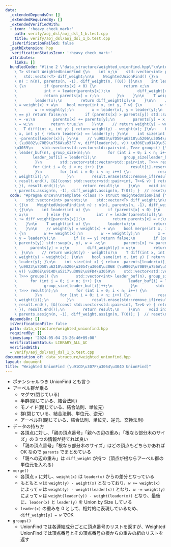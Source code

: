 ```yaml
---
data:
  _extendedDependsOn: []
  _extendedRequiredBy: []
  _extendedVerifiedWith:
  - icon: ':heavy_check_mark:'
    path: verify/aoj_dsl/aoj_dsl_1_b.test.cpp
    title: verify/aoj_dsl/aoj_dsl_1_b.test.cpp
  _isVerificationFailed: false
  _pathExtension: hpp
  _verificationStatusIcon: ':heavy_check_mark:'
  attributes:
    links: []
  bundledCode: "#line 2 \"data_structure/weighted_unionfind.hpp\"\n\ntemplate <class\
    \ T> struct WeightedUnionFind {\n    int n;\n    std::vector<int> parents;\n \
    \   std::vector<T> diff_weight;\n\n    WeightedUnionFind() {}\n    WeightedUnionFind(int\
    \ n) : n(n), parents(n, -1), diff_weight(n, T(0)) {}\n\n    int leader(int x)\
    \ {\n        if (parents[x] < 0) {\n            return x;\n        } else {\n\
    \            int r = leader(parents[x]);\n            diff_weight[x] += diff_weight[parents[x]];\n\
    \            return parents[x] = r;\n        }\n    }\n\n    T weight(int x) {\n\
    \        leader(x);\n        return diff_weight[x];\n    }\n\n    // weight(y)\
    \ = weight(x) + w\n    bool merge(int x, int y, T w) {\n        w += weight(x);\n\
    \        w -= weight(y);\n        x = leader(x), y = leader(y);\n        if (x\
    \ == y) return false;\n        if (parents[x] > parents[y]) std::swap(x, y), w\
    \ = -w;\n        parents[x] += parents[y];\n        parents[y] = x;\n        diff_weight[y]\
    \ = w;\n        return true;\n    }\n\n    // return weight(y) - weight(x)\n \
    \   T diff(int x, int y) { return weight(y) - weight(x); }\n\n    bool same(int\
    \ x, int y) { return leader(x) == leader(y); }\n\n    int size(int x) { return\
    \ -parents[leader(x)]; }\n\n    // \u9023\u7D50\u6210\u5206\u3054\u3068\u306B\
    \ (\u9802\u70B9\u756A\u53F7 v, diff(leader(v), v)) \u306E\u914D\u5217\u3092\u8FD4\
    \u3059\n    std::vector<std::vector<std::pair<int, T>>> groups() {\n        std::vector<int>\
    \ leader_buf(n), group_size(n);\n        for (int i = 0; i < n; i++) {\n     \
    \       leader_buf[i] = leader(i);\n            group_size[leader_buf[i]]++;\n\
    \        }\n        std::vector<std::vector<std::pair<int, T>>> result(n);\n \
    \       for (int i = 0; i < n; i++) {\n            result[i].reserve(group_size[i]);\n\
    \        }\n        for (int i = 0; i < n; i++) {\n            result[leader_buf[i]].emplace_back(i,\
    \ weight(i));\n        }\n        result.erase(std::remove_if(result.begin(),\
    \ result.end(), [&](const std::vector<std::pair<int, T>>& v) { return v.empty();\
    \ }), result.end());\n        return result;\n    }\n\n    void init(int n) {\
    \ parents.assign(n, -1), diff_weight.assign(n, T(0)); }  // reset\n};\n"
  code: "#pragma once\n\ntemplate <class T> struct WeightedUnionFind {\n    int n;\n\
    \    std::vector<int> parents;\n    std::vector<T> diff_weight;\n\n    WeightedUnionFind()\
    \ {}\n    WeightedUnionFind(int n) : n(n), parents(n, -1), diff_weight(n, T(0))\
    \ {}\n\n    int leader(int x) {\n        if (parents[x] < 0) {\n            return\
    \ x;\n        } else {\n            int r = leader(parents[x]);\n            diff_weight[x]\
    \ += diff_weight[parents[x]];\n            return parents[x] = r;\n        }\n\
    \    }\n\n    T weight(int x) {\n        leader(x);\n        return diff_weight[x];\n\
    \    }\n\n    // weight(y) = weight(x) + w\n    bool merge(int x, int y, T w)\
    \ {\n        w += weight(x);\n        w -= weight(y);\n        x = leader(x),\
    \ y = leader(y);\n        if (x == y) return false;\n        if (parents[x] >\
    \ parents[y]) std::swap(x, y), w = -w;\n        parents[x] += parents[y];\n  \
    \      parents[y] = x;\n        diff_weight[y] = w;\n        return true;\n  \
    \  }\n\n    // return weight(y) - weight(x)\n    T diff(int x, int y) { return\
    \ weight(y) - weight(x); }\n\n    bool same(int x, int y) { return leader(x) ==\
    \ leader(y); }\n\n    int size(int x) { return -parents[leader(x)]; }\n\n    //\
    \ \u9023\u7D50\u6210\u5206\u3054\u3068\u306B (\u9802\u70B9\u756A\u53F7 v, diff(leader(v),\
    \ v)) \u306E\u914D\u5217\u3092\u8FD4\u3059\n    std::vector<std::vector<std::pair<int,\
    \ T>>> groups() {\n        std::vector<int> leader_buf(n), group_size(n);\n  \
    \      for (int i = 0; i < n; i++) {\n            leader_buf[i] = leader(i);\n\
    \            group_size[leader_buf[i]]++;\n        }\n        std::vector<std::vector<std::pair<int,\
    \ T>>> result(n);\n        for (int i = 0; i < n; i++) {\n            result[i].reserve(group_size[i]);\n\
    \        }\n        for (int i = 0; i < n; i++) {\n            result[leader_buf[i]].emplace_back(i,\
    \ weight(i));\n        }\n        result.erase(std::remove_if(result.begin(),\
    \ result.end(), [&](const std::vector<std::pair<int, T>>& v) { return v.empty();\
    \ }), result.end());\n        return result;\n    }\n\n    void init(int n) {\
    \ parents.assign(n, -1), diff_weight.assign(n, T(0)); }  // reset\n};"
  dependsOn: []
  isVerificationFile: false
  path: data_structure/weighted_unionfind.hpp
  requiredBy: []
  timestamp: '2024-05-04 23:26:46+09:00'
  verificationStatus: LIBRARY_ALL_AC
  verifiedWith:
  - verify/aoj_dsl/aoj_dsl_1_b.test.cpp
documentation_of: data_structure/weighted_unionfind.hpp
layout: document
title: "Weighted UnionFind (\u91CD\u307F\u3064\u304D UnionFind)"
---
```


- ポテンシャルつき UnionFind とも言う
- アーベル群が乗る
    - マグマ(閉じている)
    - 半群(閉じている、結合法則)
    - モノイド(閉じている、結合法則、単位元)
    - 群(閉じている、結合法則、単位元、逆元)
    - アーベル群(閉じている、結合法則、単位元、逆元、交換法則)
- データの持ち方
    - 各頂点に対し、「親の頂点番号」「親への辺の重み」「根なら部分木のサイズ」の 3 つの情報が持てれば良い
    - 「親の頂点番号」「根なら部分木のサイズ」はどの頂点もどちらかあれば OK なので `parents` でまとめている
    - 「親への辺の重み」は `diff_weight` が持つ（頂点が根ならアーベル群の単位元を入れる）
- `merge()`
    - 各頂点 `x` に対し、`weight(x)` は `leader(x)` からの差分となっている
    - もともと `w` は `weight(y) - weight(x)` となっており、`w += weight(x)` によって `w` は `weight(y) - weight(leader(x))` となり、`w -= weight(y)` によって `w` は `weight(leader(y)) - weight(leader(x))` となり、最後に、`leader(x)` と `leader(y)` を Union by Size している
    - `leader(x)` の重みを 0 として、相対的に表現しているため、`diff_weight[y] = w` でOK
- `groups()`
    - UnionFind では各連結成分ごとに頂点番号のリストを返すが、Weighted UnionFind では頂点番号とその頂点番号の根からの重みの組のリストを返す